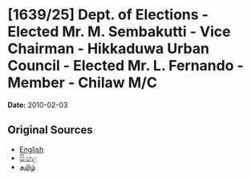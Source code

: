 # [1639/25] Dept. of Elections - Elected Mr. M. Sembakutti - Vice Chairman - Hikkaduwa Urban Council - Elected Mr. L. Fernando - Member - Chilaw M/C

**Date:** 2010-02-03

## Original Sources

- [English](https://documents.gov.lk/view/extra-gazettes/2010/2/1639-25_E.pdf)
- [සිංහල](https://documents.gov.lk/view/extra-gazettes/2010/2/1639-25_S.pdf)
- [தமிழ்](https://documents.gov.lk/view/extra-gazettes/2010/2/1639-25_T.pdf)
